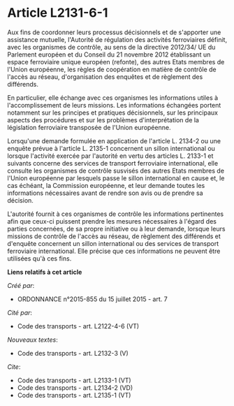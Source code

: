 # Article L2131-6-1

Aux fins de coordonner leurs processus décisionnels et de s'apporter une assistance mutuelle, l'Autorité de régulation des
activités ferroviaires définit, avec les organismes de contrôle, au sens de la directive 2012/34/ UE du Parlement européen et
du Conseil du 21 novembre 2012 établissant un espace ferroviaire unique européen (refonte), des autres Etats membres de
l'Union européenne, les règles de coopération en matière de contrôle de l'accès au réseau, d'organisation des enquêtes et de
règlement des différends. 

En particulier, elle échange avec ces organismes les informations utiles à l'accomplissement de leurs missions. Les
informations échangées portent notamment sur les principes et pratiques décisionnels, sur les principaux aspects des
procédures et sur les problèmes d'interprétation de la législation ferroviaire transposée de l'Union européenne. 

Lorsqu'une demande formulée en application de l'article L. 2134-2 ou une enquête prévue à l'article L. 2135-1 concernent un
sillon international ou lorsque l'activité exercée par l'autorité en vertu des articles L. 2133-1 et suivants concerne des
services de transport ferroviaire international, elle consulte les organismes de contrôle susvisés des autres Etats membres
de l'Union européenne par lesquels passe le sillon international en cause et, le cas échéant, la Commission européenne, et
leur demande toutes les informations nécessaires avant de rendre son avis ou de prendre sa décision. 

L'autorité fournit à ces organismes de contrôle les informations pertinentes afin que ceux-ci puissent prendre les mesures
nécessaires à l'égard des parties concernées, de sa propre initiative ou à leur demande, lorsque leurs missions de contrôle
de l'accès au réseau, de règlement des différends et d'enquête concernent un sillon international ou des services de
transport ferroviaire international. Elle précise que ces informations ne peuvent être utilisées qu'à ces fins.

**Liens relatifs à cet article**

_Créé par_:

  - ORDONNANCE n°2015-855 du 15 juillet 2015 - art. 7

_Cité par_:

  - Code des transports - art. L2122-4-6 (VT)

_Nouveaux textes_:

  - Code des transports - art. L2132-3 (V)

_Cite_:

  - Code des transports - art. L2133-1 (VT)
  - Code des transports - art. L2134-2 (VD)
  - Code des transports - art. L2135-1 (VT)
